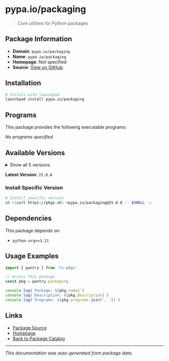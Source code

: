 # pypa.io/packaging

> Core utilities for Python packages

## Package Information

- **Domain**: `pypa.io/packaging`
- **Name**: `pypa.io/packaging`
- **Homepage**: Not specified
- **Source**: [View on GitHub](https://github.com/pkgxdev/pantry/tree/main/projects/pypa.io/packaging/package.yml)

## Installation

```bash
# Install with launchpad
launchpad install pypa.io/packaging
```

## Programs

This package provides the following executable programs:

*No programs specified*

## Available Versions

<details>
<summary>Show all 5 versions</summary>

- `25.0.0`, `24.2.0`, `24.1.0`, `24.0.0`, `23.2.0`

</details>

**Latest Version**: `25.0.0`

### Install Specific Version

```bash
# Install specific version
sh <(curl https://pkgx.sh) +pypa.io/packaging@25.0.0 -- $SHELL -i
```

## Dependencies

This package depends on:

- `python.org>=3.11`

## Usage Examples

```typescript
import { pantry } from 'ts-pkgx'

// Access this package
const pkg = pantry.packaging

console.log(`Package: ${pkg.name}`)
console.log(`Description: ${pkg.description}`)
console.log(`Programs: ${pkg.programs.join(', ')}`)
```

## Links

- [Package Source](https://github.com/pkgxdev/pantry/tree/main/projects/pypa.io/packaging/package.yml)
- [Homepage](#)
- [Back to Package Catalog](../../package-catalog.md)

---

*This documentation was auto-generated from package data.*
